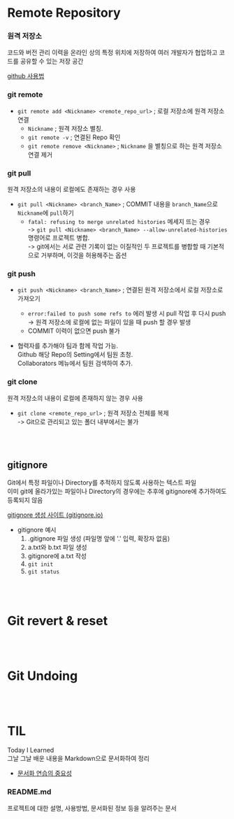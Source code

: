 # Remote Repository

### 원격 저장소

코드와 버전 관리 이력을 온라인 상의 특정 위치에 저장하여 여러 개발자가 협업하고 코드를 공유할 수 있는 저장 공간

[github 사용법](https://training.github.com/downloads/ko/github-git-cheat-sheet/)

### git remote

- `git remote add <Nickname> <remote_repo_url>` ; 로컬 저장소에 원격 저장소 연결
  - `Nickname` ; 원격 저장소 별칭.
  - `git remote -v` ; 연결된 Repo 확인
  - `git remote remove <Nickname>` ; `Nickname` 을 별칭으로 하는 원격 저장소 연결 제거

### git pull

원격 저장소의 내용이 로컬에도 존재하는 경우 사용

- `git pull <Nickname> <branch_Name>` ; COMMIT 내용을 `branch_Name`으로 `Nickname`에 `pull`하기
  - `fatal: refusing to merge unrelated histories` 메세지 뜨는 경우<br> -> `git pull <Nickname> <branch_Name> --allow-unrelated-histories` 명령어로 프로젝트 병합.<br>-> git에서는 서로 관련 기록이 없는 이질적인 두 프로젝트를 병합할 때 기본적으로 거부하며, 이것을 허용해주는 옵션

### git push

- `git push <Nickname> <branch_Name>` ; 연결된 원격 저장소에서 로컬 저장소로 가져오기

  - `error:failed to push some refs to` 에러 발생 시 pull 작업 후 다시 push
    <br>-> 원격 저장소에 로컬에 없는 파일이 있을 때 push 할 경우 발생
  - COMMIT 이력이 없으면 push 불가

- 협력자를 추가해야 팀과 함께 작업 가능.<br>Github 해당 Repo의 Setting에서 팀원 초청.<br>Collaborators 메뉴에서 팀원 검색하여 추가.

### git clone

원격 저장소의 내용이 로컬에 존재하지 않는 경우 사용

- `git clone <remote_repo_url>` ; 원격 저장소 전체를 복제
  <br>-> Git으로 관리되고 있는 폴더 내부에서는 불가

<br><br>

## gitignore

Git에서 특정 파일이나 Directory를 추적하지 않도록 사용하는 텍스트 파일
<br>이미 git에 올라가있는 파일이나 Directory의 경우에는 추후에 gitignore에 추가하여도 등록되지 않음

[gitignore 생성 사이트 (gitignore.io)](https://www.toptal.com/developers/gitignore/)

- gitignore 예시
  1. .gitignore 파일 생성 (파일명 앞에 '.' 입력, 확장자 없음)
  2. a.txt와 b.txt 파일 생성
  3. gitignore에 a.txt 작성
  4. `git init`
  5. `git status`

<br><br>

# Git revert & reset

<br><br>

# Git Undoing

<br><br>

# TIL

Today I Learned<br>
그날 그날 배운 내용을 Markdown으로 문서화하여 정리

- [문서화 연습의 중요성](https://d2.naver.com/news/3435170)

### README.md

프로젝트에 대한 설명, 사용방법, 문서화된 정보 등을 알려주는 문서
